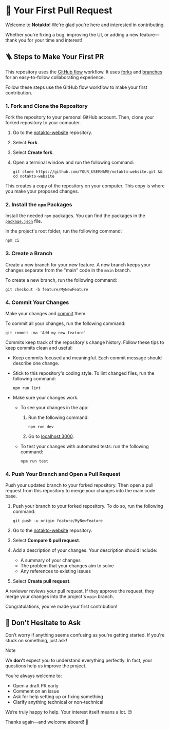 # 🎉 Your First Pull Request

Welcome to **Notakto**! We're glad you're here and interested in contributing.

Whether you're fixing a bug, improving the UI, or adding a new feature—thank you for your time and interest!

## 🪜 Steps to Make Your First PR

This repository uses the [GitHub flow][1] workflow. It uses [forks][2] and [branches][3] for an easy-to-follow collaborating experience.

Follow these steps use the GitHub flow workflow to make your first contribution.

### 1. Fork and Clone the Repository

Fork the repository to your personal GitHub account. Then, clone your forked repository to your computer.

1. Go to the [notakto-website][4] repository.
1. Select **Fork**.
1. Select **Create fork**.
1. Open a terminal window and run the following command:

    ```console
    git clone https://github.com/YOUR_USERNAME/notakto-website.git && cd notakto-website
    ```

This creates a copy of the repository on your computer. This copy is where you make your proposed changes.

### 2. Install the `npm` Packages

Install the needed `npm` packages. You can find the packages in the [`package.json`][6] file.

In the project's root folder, run the following command:

```console
npm ci
```

### 3. Create a Branch

Create a new branch for your new feature. A new branch keeps your changes separate from the "main" code in the `main` branch.

To create a new branch, run the following command:

```console
git checkout -b feature/MyNewFeature
```

### 4. Commit Your Changes

Make your changes and [commit][5] them.

To commit all your changes, run the following command:

```console
git commit -ma 'Add my new feature'
```

Commits keep track of the repository's change history. Follow these tips to keep commits clean and useful:

* Keep commits focused and meaningful. Each commit message should describe one change.
* Stick to this repository's coding style. To lint changed files, run the following command:

    ```console
    npm run lint
    ```

* Make sure your changes work.

    * To see your changes in the app:

      1. Run the following command:

          ```console
          npm run dev
          ```

      1. Go to [localhost:3000][7].

    * To test your changes with automated tests: run the following command:

      ```console
      npm run test
      ```

### 4. Push Your Branch and Open a Pull Request

Push your updated branch to your forked repository. Then open a pull request from this repository to merge your changes into the main code base.

1. Push your branch to your forked repository. To do so, run the following command:

    ```console
    git push -u origin feature/MyNewFeature
    ```

1. Go to the [notakto-website][4] repository.
1. Select **Compare & pull request**.
1. Add a description of your changes. Your description should include:

    * A summary of your changes
    * The problem that your changes aim to solve
    * Any references to existing issues

1. Select **Create pull request**.

A reviewer reviews your pull request. If they approve the request, they merge your changes into the project's `main` branch.

Congratulations, you've made your first contribution!

## 💬 Don't Hesitate to Ask

Don’t worry if anything seems confusing as you're getting started. If you're stuck on something, just ask!

> [!NOTE]
> We **don't** expect you to understand everything perfectly. In fact, your questions help us improve the project.

You’re always welcome to:

* Open a draft PR early
* Comment on an issue
* Ask for help setting up or fixing something
* Clarify anything technical or non-technical

We’re truly happy to help. Your interest itself means a lot. 😊

Thanks again—and welcome aboard! 🚀

[1]: https://docs.github.com/en/get-started/using-github/github-flow
[2]: https://docs.github.com/en/pull-requests/collaborating-with-pull-requests/working-with-forks/about-forks
[3]: https://docs.github.com/en/pull-requests/collaborating-with-pull-requests/proposing-changes-to-your-work-with-pull-requests/about-branches
[4]: https://github.com/Rakshitg600/notakto-website
[5]: https://docs.github.com/en/pull-requests/committing-changes-to-your-project/creating-and-editing-commits/about-commits
[6]: ./package.json
[7]: localhost:3000
